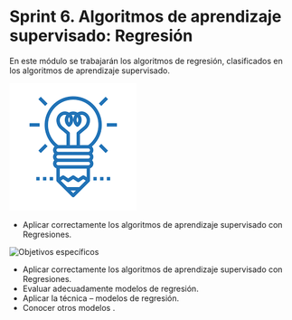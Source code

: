 # Sprint 6. Algoritmos de aprendizaje supervisado: Regresión

En este módulo se trabajarán los algoritmos de regresión, clasificados en los algoritmos de aprendizaje supervisado.

![Objetivos generales](https://github.com/Crap89/IT_ACADEMY/blob/main/Sprint%206.%20ALGORITMOS%20DE%20APRENDIZAJE%20SUPERVISADO:%20REGRESI%C3%93N/IM%C3%81GENES/objetivo%20general.png)

* Aplicar correctamente los algoritmos de aprendizaje supervisado con Regresiones.

![Objetivos específicos]()

* Aplicar correctamente los algoritmos de aprendizaje supervisado con Regresiones.
* Evaluar adecuadamente modelos de regresión.  
* Aplicar la técnica – modelos de regresión.
* Conocer otros modelos .

